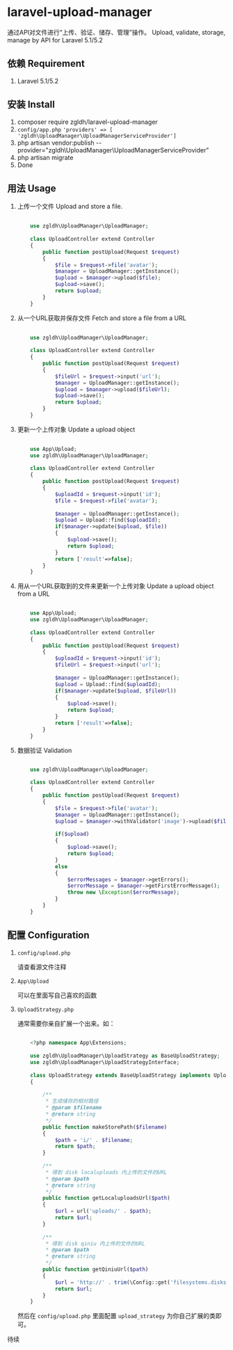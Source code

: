 # laravel-upload-manager
通过API对文件进行“上传、验证、储存、管理”操作。
Upload, validate, storage, manage by API for Laravel 5.1/5.2

## 依赖 Requirement

1. Laravel 5.1/5.2

## 安装 Install

1. composer require zgldh/laravel-upload-manager
2. ```config/app.php```  ```'providers' => [ 'zgldh\UploadManager\UploadManagerServiceProvider']```
3. php artisan vendor:publish --provider="zgldh\UploadManager\UploadManagerServiceProvider"
4. php artisan migrate
5. Done

## 用法 Usage

1. 上传一个文件 Upload and store a file.
    
    ```php
     
        use zgldh\UploadManager\UploadManager;
        
        class UploadController extend Controller
        {
            public function postUpload(Request $request)
            {
                $file = $request->file('avatar');
                $manager = UploadManager::getInstance();
                $upload = $manager->upload($file);
                $upload->save();
                return $upload;
            }
        }
    ```
 
2. 从一个URL获取并保存文件 Fetch and store a file from a URL
    
    ```php
     
        use zgldh\UploadManager\UploadManager;
        
        class UploadController extend Controller
        {
            public function postUpload(Request $request)
            {
                $fileUrl = $request->input('url');
                $manager = UploadManager::getInstance();
                $upload = $manager->upload($fileUrl);
                $upload->save();
                return $upload;
            }
        }
    ```
 
3. 更新一个上传对象 Update a upload object
    
    ```php
     
        use App\Upload;
        use zgldh\UploadManager\UploadManager;
        
        class UploadController extend Controller
        {
            public function postUpload(Request $request)
            {
                $uploadId = $request->input('id');
                $file = $request->file('avatar');
                
                $manager = UploadManager::getInstance();
                $upload = Upload::find($uploadId);
                if($manager->update($upload, $file))
                {
                    $upload->save();
                    return $upload;
                }
                return ['result'=>false];
            }
        }
    ```
 
4. 用从一个URL获取到的文件来更新一个上传对象 Update a upload object from a URL
    
    ```php
     
        use App\Upload;
        use zgldh\UploadManager\UploadManager;
        
        class UploadController extend Controller
        {
            public function postUpload(Request $request)
            {
                $uploadId = $request->input('id');
                $fileUrl = $request->input('url');
                
                $manager = UploadManager::getInstance();
                $upload = Upload::find($uploadId);
                if($manager->update($upload, $fileUrl))
                {
                    $upload->save();
                    return $upload;
                }
                return ['result'=>false];
            }
        }
    ```
    
5. 数据验证 Validation
    
    ```php
    
        use zgldh\UploadManager\UploadManager;
        
        class UploadController extend Controller
        {
            public function postUpload(Request $request)
            {
                $file = $request->file('avatar');
                $manager = UploadManager::getInstance();
                $upload = $manager->withValidator('image')->upload($file);    //加上验证组
                
                if($upload)
                {
                    $upload->save();
                    return $upload;
                }
                else
                {
                    $errorMessages = $manager->getErrors();                   //得到所有错误信息
                    $errorMessage = $manager->getFirstErrorMessage();         //得到第一条错误信息
                    throw new \Exception($errorMessage);
                }
            }
        }
    ```
    
## 配置 Configuration

1. ``` config/upload.php ```

    请查看源文件注释

2. ``` App\Upload ```

    可以在里面写自己喜欢的函数
    
3. ``` UploadStrategy.php ```

    通常需要你亲自扩展一个出来。如：
    
    ```php
        
        <?php namespace App\Extensions;
        
        use zgldh\UploadManager\UploadStrategy as BaseUploadStrategy;
        use zgldh\UploadManager\UploadStrategyInterface;
        
        class UploadStrategy extends BaseUploadStrategy implements UploadStrategyInterface
        {
        
            /**
             * 生成储存的相对路径
             * @param $filename
             * @return string
             */
            public function makeStorePath($filename)
            {
                $path = 'i/' . $filename;
                return $path;
            }
        
            /**
             * 得到 disk localuploads 内上传的文件的URL
             * @param $path
             * @return string
             */
            public function getLocaluploadsUrl($path)
            {
                $url = url('uploads/' . $path);
                return $url;
            }
        
            /**
             * 得到 disk qiniu 内上传的文件的URL
             * @param $path
             * @return string
             */
            public function getQiniuUrl($path)
            {
                $url = 'http://' . trim(\Config::get('filesystems.disks.qiniu.domain'), '/') . '/' . trim($path, '/');
                return $url;
            }
        } 
    ```
    
    然后在 ``` config/upload.php ``` 里面配置 ``` upload_strategy ``` 为你自己扩展的类即可。
    
    
待续

    
